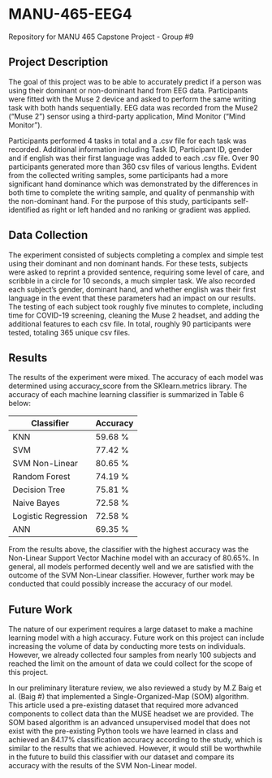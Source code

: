 # MANU-465-EEG4

Repository for MANU 465 Capstone Project - Group #9

## Project Description

<p>The goal of this project was to be able to accurately predict if a person was using their dominant
or non-dominant hand from EEG data. Participants were fitted with the Muse 2 device and
asked to perform the same writing task with both hands sequentially. EEG data was recorded
from the Muse2 (“Muse 2”) sensor using a third-party application, Mind Monitor (“Mind Monitor”).</p>

<p>Participants performed 4 tasks in total and a .csv file for each task was recorded. Additional
information including Task ID, Participant ID, gender and if english was their first language was
added to each .csv file. Over 90 participants generated more than 360 csv files of various
lengths. Evident from the collected writing samples, some participants had a more significant
hand dominance which was demonstrated by the differences in both time to complete the writing
sample, and quality of penmanship with the non-dominant hand. For the purpose of this study,
participants self-identified as right or left handed and no ranking or gradient was applied.</p>

## Data Collection

The experiment consisted of subjects completing a complex and simple test using their
dominant and non dominant hands. For these tests, subjects were asked to reprint a provided
sentence, requiring some level of care, and scribble in a circle for 10 seconds, a much simpler task. We also recorded each subject’s gender, dominant hand, and whether english was their first language in the event that these parameters had an impact on our results. The testing of each subject took roughly five minutes to complete, including time for COVID-19 screening, cleaning the Muse 2 headset, and adding the additional features to each csv file. In total, roughly 90 participants were tested, totaling 365 unique csv files.

## Results

<p>The results of the experiment were mixed.  The accuracy of each model was determined using accuracy_score from the SKlearn.metrics library. The accuracy of each machine learning classifier is summarized in Table 6 below:</p>

| Classifier | Accuracy |
|------------|----------|
| KNN        | 59.68 %     |
| SVM        | 77.42 %    |
| SVM Non-Linear | 80.65 %    |
| Random Forest | 74.19 %    |
| Decision Tree | 75.81 %    |
| Naive Bayes | 72.58 %    |
| Logistic Regression | 72.58 %    |
| ANN | 69.35 %    |

<p>From the results above, the classifier with the highest accuracy was the Non-Linear Support
Vector Machine model with an accuracy of 80.65%. In general, all models performed decently
well and we are satisfied with the outcome of the SVM Non-Linear classifier. However, further work may be conducted that could possibly increase the accuracy of our model.</p>

## Future Work

<p>The nature of our experiment requires a large dataset to make a machine learning model with a
high accuracy. Future work on this project can include increasing the volume of data by
conducting more tests on individuals. However, we already collected four samples from nearly
100 subjects and reached the limit on the amount of data we could collect for the scope of this
project.</p>

<p>In our preliminary literature review, we also reviewed a study by M.Z Baig et al. (Baig #) that
implemented a Single-Organized-Map (SOM) algorithm. This article used a pre-existing dataset
that required more advanced components to collect data than the MUSE headset we are
provided. The SOM based algorithm is an advanced unsupervised model that does not exist
with the pre-existing Python tools we have learned in class and achieved an 84.17%
classification accuracy according to the study, which is similar to the results that we achieved.
However, it would still be worthwhile in the future to build this classifier with our dataset and
compare its accuracy with the results of the SVM Non-Linear model.</p>


